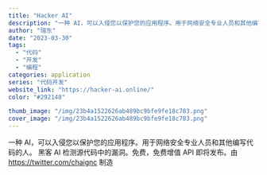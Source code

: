 ```yaml
---
title: "Hacker AI"
description: "一种 AI，可以入侵您以保护您的应用程序。用于网络安全专业人员和其他编写代码的人。 黑客 AI 检测源代码中的漏洞。免费"
author: "瑞东"
date: "2023-03-30"
tags:
  - "代码"
  - "开发"
  - "编程"
categories: application
series: "代码开发"
website_link: "https://hacker-ai.online/"
color: "#292148"

thumb_image: "/img/23b4a1522626ab489bc9bfe9fe18c783.png"
cover_image: "/img/23b4a1522626ab489bc9bfe9fe18c783.png"
---
```


一种 AI，可以入侵您以保护您的应用程序。用于网络安全专业人员和其他编写代码的人。 黑客 AI 检测源代码中的漏洞。免费，免费增值 API 即将发布。由 https://twitter.com/chaignc 制造